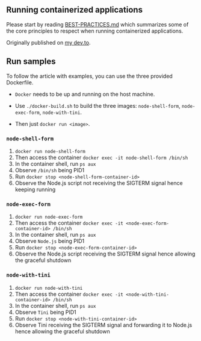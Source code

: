 ## Running containerized applications

Please start by reading [BEST-PRACTICES.md](./BEST-PRACTICES.md) which summarizes some of the core principles to respect when running containerized applications.

Originally published on [my dev.to](https://dev.to/antoinecoulon).

## Run samples

To follow the article with examples, you can use the three provided Dockerfile.

- `Docker` needs to be up and running on the host machine.

- Use `./docker-build.sh` to build the three images: `node-shell-form`, `node-exec-form`, `node-with-tini`.

- Then just `docker run <image>`.

### `node-shell-form`

1. `docker run node-shell-form`
2. Then access the container `docker exec -it node-shell-form /bin/sh`
3. In the container shell, run `ps aux`
4. Observe `/bin/sh` being PID1
5. Run `docker stop <node-shell-form-container-id>`
6. Observe the Node.js script not receiving the SIGTERM signal hence keeping running 

### `node-exec-form`

1. `docker run node-exec-form`
2. Then access the container `docker exec -it <node-exec-form-container-id> /bin/sh`
3. In the container shell, run `ps aux`
4. Observe `Node.js` being PID1
5. Run `docker stop <node-exec-form-container-id>`
6. Observe the Node.js script receiving the SIGTERM signal hence allowing the graceful shutdown 

### `node-with-tini`

1. `docker run node-with-tini`
2. Then access the container `docker exec -it <node-with-tini-container-id> /bin/sh`
3. In the container shell, run `ps aux`
4. Observe `Tini` being PID1
5. Run `docker stop <node-with-tini-container-id>`
6. Observe Tini receiving the SIGTERM signal and forwarding it to Node.js hence allowing the graceful shutdown 





